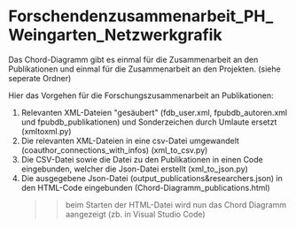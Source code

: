 # Forschendenzusammenarbeit_PH_Weingarten_Netzwerkgrafik

Das Chord-Diagramm gibt es einmal für die Zusammenarbeit an den Publikationen und einmal für die Zusammenarbeit an den Projekten. (siehe seperate Ordner)

Hier das Vorgehen für die Forschungszusammenarbeit an Publikationen:

01. Relevanten XML-Dateien "gesäubert" (fdb_user.xml, fpubdb_autoren.xml und fpubdb_publikationen) und Sonderzeichen durch Umlaute ersetzt (xmltoxml.py)
02. Die relevanten XML-Dateien in eine csv-Datei umgewandelt (coauthor_connections_with_infos) (xml_to_csv.py)
03. Die CSV-Datei sowie die Datei zu den Publikationen in einen Code eingebunden, welcher die Json-Datei erstellt (xml_to_json.py)
04. Die ausgegebene Json-Datei (output_publications&researchers.json) in den HTML-Code eingebunden (Chord-Diagramm_publications.html)
    >> beim Starten der HTML-Datei wird nun das Chord Diagramm aangezeigt (zb. in Visual Studio Code)
